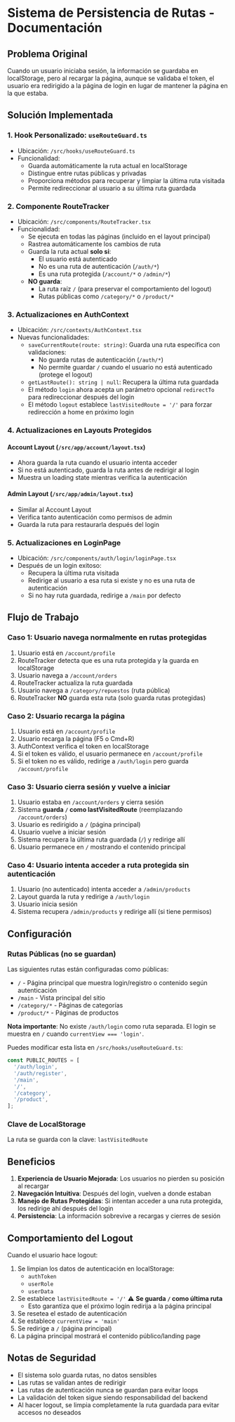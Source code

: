 # Sistema de Persistencia de Rutas - Documentación

## Problema Original

Cuando un usuario iniciaba sesión, la información se guardaba en localStorage, pero al recargar la página, aunque se validaba el token, el usuario era redirigido a la página de login en lugar de mantener la página en la que estaba.

## Solución Implementada

### 1. **Hook Personalizado: `useRouteGuard.ts`**

- Ubicación: `/src/hooks/useRouteGuard.ts`
- Funcionalidad:
  - Guarda automáticamente la ruta actual en localStorage
  - Distingue entre rutas públicas y privadas
  - Proporciona métodos para recuperar y limpiar la última ruta visitada
  - Permite redireccionar al usuario a su última ruta guardada

### 2. **Componente RouteTracker**

- Ubicación: `/src/components/RouteTracker.tsx`
- Funcionalidad:
  - Se ejecuta en todas las páginas (incluido en el layout principal)
  - Rastrea automáticamente los cambios de ruta
  - Guarda la ruta actual **solo si**:
    - El usuario está autenticado
    - No es una ruta de autenticación (`/auth/*`)
    - Es una ruta protegida (`/account/*` o `/admin/*`)
  - **NO guarda**:
    - La ruta raíz `/` (para preservar el comportamiento del logout)
    - Rutas públicas como `/category/*` o `/product/*`

### 3. **Actualizaciones en AuthContext**

- Ubicación: `/src/contexts/AuthContext.tsx`
- Nuevas funcionalidades:
  - `saveCurrentRoute(route: string)`: Guarda una ruta específica con validaciones:
    - No guarda rutas de autenticación (`/auth/*`)
    - No permite guardar `/` cuando el usuario no está autenticado (protege el logout)
  - `getLastRoute(): string | null`: Recupera la última ruta guardada
  - El método `login` ahora acepta un parámetro opcional `redirectTo` para redireccionar después del login
  - El método `logout` establece `lastVisitedRoute = '/'` para forzar redirección a home en próximo login

### 4. **Actualizaciones en Layouts Protegidos**

#### Account Layout (`/src/app/account/layout.tsx`)

- Ahora guarda la ruta cuando el usuario intenta acceder
- Si no está autenticado, guarda la ruta antes de redirigir al login
- Muestra un loading state mientras verifica la autenticación

#### Admin Layout (`/src/app/admin/layout.tsx`)

- Similar al Account Layout
- Verifica tanto autenticación como permisos de admin
- Guarda la ruta para restaurarla después del login

### 5. **Actualizaciones en LoginPage**

- Ubicación: `/src/components/auth/login/loginPage.tsx`
- Después de un login exitoso:
  - Recupera la última ruta visitada
  - Redirige al usuario a esa ruta si existe y no es una ruta de autenticación
  - Si no hay ruta guardada, redirige a `/main` por defecto

## Flujo de Trabajo

### Caso 1: Usuario navega normalmente en rutas protegidas

1. Usuario está en `/account/profile`
2. RouteTracker detecta que es una ruta protegida y la guarda en localStorage
3. Usuario navega a `/account/orders`
4. RouteTracker actualiza la ruta guardada
5. Usuario navega a `/category/repuestos` (ruta pública)
6. RouteTracker **NO** guarda esta ruta (solo guarda rutas protegidas)

### Caso 2: Usuario recarga la página

1. Usuario está en `/account/profile`
2. Usuario recarga la página (F5 o Cmd+R)
3. AuthContext verifica el token en localStorage
4. Si el token es válido, el usuario permanece en `/account/profile`
5. Si el token no es válido, redirige a `/auth/login` pero guarda `/account/profile`

### Caso 3: Usuario cierra sesión y vuelve a iniciar

1. Usuario estaba en `/account/orders` y cierra sesión
2. Sistema **guarda `/` como lastVisitedRoute** (reemplazando `/account/orders`)
3. Usuario es redirigido a `/` (página principal)
4. Usuario vuelve a iniciar sesión
5. Sistema recupera la última ruta guardada (`/`) y redirige allí
6. Usuario permanece en `/` mostrando el contenido principal

### Caso 4: Usuario intenta acceder a ruta protegida sin autenticación

1. Usuario (no autenticado) intenta acceder a `/admin/products`
2. Layout guarda la ruta y redirige a `/auth/login`
3. Usuario inicia sesión
4. Sistema recupera `/admin/products` y redirige allí (si tiene permisos)

## Configuración

### Rutas Públicas (no se guardan)

Las siguientes rutas están configuradas como públicas:

- `/` - Página principal que muestra login/registro o contenido según autenticación
- `/main` - Vista principal del sitio
- `/category/*` - Páginas de categorías
- `/product/*` - Páginas de productos

**Nota importante**: No existe `/auth/login` como ruta separada. El login se muestra en `/` cuando `currentView === 'login'`.

Puedes modificar esta lista en `/src/hooks/useRouteGuard.ts`:

```typescript
const PUBLIC_ROUTES = [
  '/auth/login',
  '/auth/register',
  '/main',
  '/',
  '/category',
  '/product',
];
```

### Clave de LocalStorage

La ruta se guarda con la clave: `lastVisitedRoute`

## Beneficios

1. **Experiencia de Usuario Mejorada**: Los usuarios no pierden su posición al recargar
2. **Navegación Intuitiva**: Después del login, vuelven a donde estaban
3. **Manejo de Rutas Protegidas**: Si intentan acceder a una ruta protegida, los redirige ahí después del login
4. **Persistencia**: La información sobrevive a recargas y cierres de sesión

## Comportamiento del Logout

Cuando el usuario hace logout:

1. Se limpian los datos de autenticación en localStorage:
   - `authToken`
   - `userRole`
   - `userData`
2. Se establece `lastVisitedRoute = '/'` ⚠️ **Se guarda `/` como última ruta**
   - Esto garantiza que el próximo login redirija a la página principal
3. Se resetea el estado de autenticación
4. Se establece `currentView = 'main'`
5. Se redirige a `/` (página principal)
6. La página principal mostrará el contenido público/landing page

## Notas de Seguridad

- El sistema solo guarda rutas, no datos sensibles
- Las rutas se validan antes de redirigir
- Las rutas de autenticación nunca se guardan para evitar loops
- La validación del token sigue siendo responsabilidad del backend
- Al hacer logout, se limpia completamente la ruta guardada para evitar accesos no deseados
